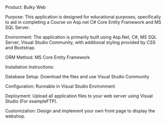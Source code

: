 Product: Bulky Web

Purpose: 
This application is designed for educational purposes, specifically to aid in completing a Course on Asp.net C# Core Entity Framework and MS SQL Server. 

Environment: 
The application is primarily built using Asp.Net, C#, MS SQL Server, Visual Studio Community, with additional styling provided by CSS and Bootstrap.

ORM Method: 
MS Core Entity Framework

Installation Instructions:

Database Setup:
Download the files and use Visual Studio Community

Configuration:
Runnable in Visual Studio Environment

Deployment:
Upload all application files to your web server using Visual Studio (For exampleFTP).

Customization:
Design and implement your own front page to display the webshop.
